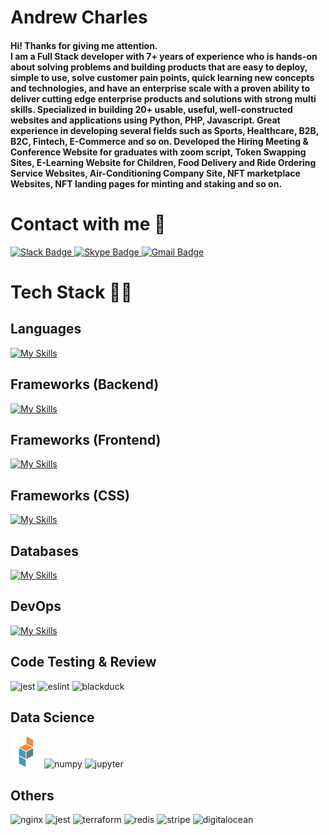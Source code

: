 # Andrew Charles

<h4>
Hi! Thanks for giving me attention. <br>
I am a Full Stack developer with 7+ years of experience who is hands-on about solving problems and building products that are easy to deploy, simple to use, solve customer pain points, quick learning new concepts and technologies, and have an enterprise scale with a proven ability to deliver cutting edge enterprise products and solutions with strong multi skills. Specialized in building 20+ usable, useful, well-constructed websites and applications using Python, PHP, Javascript. Great experience in developing several fields such as Sports, Healthcare, B2B, B2C, Fintech, E-Commerce and so on. Developed the Hiring Meeting & Conference Website for graduates with zoom script, Token Swapping Sites, E-Learning Website for Children, Food Delivery and Ride Ordering Service Websites, Air-Conditioning Company Site, NFT marketplace Websites, NFT landing pages for minting and staking and so on.
</h4>

# Contact with me 👋

<div>
  <a href="https://join.slack.com/t/secret-super-star/shared_invite/zt-1qedo2hr9-FPoMTGPqmVuIsDZlPcoAiw">
    <img width="60" height="60" src="https://www.vectorlogo.zone/logos/slack/slack-tile.svg" alt="Slack Badge"/>
  </a>
  <a href="https://join.skype.com/invite/HVbWQxiNNgWb">
    <img width="60" height="60" src="https://www.vectorlogo.zone/logos/skype/skype-tile.svg" alt="Skype Badge"/>
  </a>
  <a href="mail:andchapow@gmail.com">
    <img width="60" height="60" src="https://www.vectorlogo.zone/logos/gmail/gmail-tile.svg" alt="Gmail Badge"/>
  </a>
</div>

# Tech Stack 🤹‍♂️

## Languages

[![My Skills](https://skillicons.dev/icons?i=python,php,js,typescript&theme=light)](https://skillicons.dev)

## Frameworks (Backend)

[![My Skills](https://skillicons.dev/icons?i=django,flask,fastapi,laravel,nodejs,express&theme=light)](https://skillicons.dev)

## Frameworks (Frontend)

[![My Skills](https://skillicons.dev/icons?i=react,nextjs,vue,angular,jquery&theme=light)](https://skillicons.dev)

## Frameworks (CSS)

[![My Skills](https://skillicons.dev/icons?i=materialui,tailwind,bootstrap,styledcomponents&theme=light)](https://skillicons.dev)

## Databases

[![My Skills](https://skillicons.dev/icons?i=mongo,postgres,mysql,sqlite&theme=light)](https://skillicons.dev)

## DevOps

[![My Skills](https://skillicons.dev/icons?i=docker,kubernetes,aws,gcp&theme=light)](https://skillicons.dev)

## Code Testing & Review

<p>
<img src="https://www.vectorlogo.zone/logos/jestjsio/jestjsio-icon.svg" alt="jest" width="50" height="50"/>
<img src="https://www.vectorlogo.zone/logos/eslint/eslint-icon.svg" alt="eslint" width="50" height="50"/>
<img src="https://www.vectorlogo.zone/logos/blackducksoftware/blackducksoftware-icon.svg" alt="blackduck" width="50" height="50"/>
</p>

## Data Science

<p>
<img src="icons/Pandas.png" alt="pandas" width="50" height="50"/>
<img src="https://www.vectorlogo.zone/logos/numpy/numpy-icon.svg" alt="numpy" width="50" height="50"/>
<img src="https://www.vectorlogo.zone/logos/jupyter/jupyter-icon.svg" alt="jupyter" width="50" height="50"/>
</p>

## Others

<p>
<img src="https://www.vectorlogo.zone/logos/nginx/nginx-icon.svg" alt="nginx" width="50" height="50"/>
<img src="https://www.vectorlogo.zone/logos/jestjsio/jestjsio-icon.svg" alt="jest" width="50" height="50"/>
<img src="https://www.vectorlogo.zone/logos/terraformio/terraformio-icon.svg" alt="terraform" width="50" height="50"/>
<img src="https://www.vectorlogo.zone/logos/redis/redis-icon.svg" alt="redis" width="50" height="50"/>
<img src="https://www.vectorlogo.zone/logos/stripe/stripe-icon.svg" alt="stripe" width="50" height="50"/>
<img src="https://www.vectorlogo.zone/logos/digitalocean/digitalocean-icon.svg" alt="digitalocean" width="50" height="50"/>
</p>
